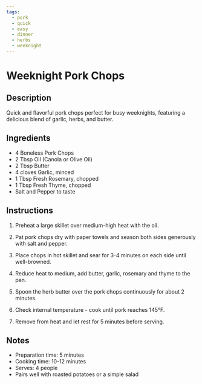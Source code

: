 ```yaml
---
tags:
  - pork
  - quick
  - easy
  - dinner
  - herbs
  - weeknight
---
```


# Weeknight Pork Chops

## Description

Quick and flavorful pork chops perfect for busy weeknights, featuring a delicious blend of garlic, herbs, and butter.

## Ingredients

- 4 Boneless Pork Chops
- 2 Tbsp Oil (Canola or Olive Oil)
- 2 Tbsp Butter
- 4 cloves Garlic, minced
- 1 Tbsp Fresh Rosemary, chopped
- 1 Tbsp Fresh Thyme, chopped
- Salt and Pepper to taste

## Instructions

1. Preheat a large skillet over medium-high heat with the oil.

2. Pat pork chops dry with paper towels and season both sides generously with salt and pepper.

3. Place chops in hot skillet and sear for 3-4 minutes on each side until well-browned.

4. Reduce heat to medium, add butter, garlic, rosemary and thyme to the pan.

5. Spoon the herb butter over the pork chops continuously for about 2 minutes.

6. Check internal temperature - cook until pork reaches 145°F.

7. Remove from heat and let rest for 5 minutes before serving.

## Notes

- Preparation time: 5 minutes
- Cooking time: 10-12 minutes
- Serves: 4 people
- Pairs well with roasted potatoes or a simple salad

